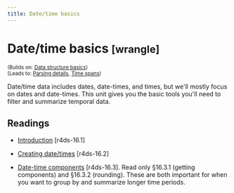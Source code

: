 ```yaml
---
title: Date/time basics
---
```


<!-- Generated automatically from datetime-basics.yml. Do not edit by hand -->

# Date/time basics <small class='wrangle'>[wrangle]</small>
<small>(Builds on: [Data structure basics](data-structure-basics.md))</small>  
<small>(Leads to: [Parsing details](parse-details.md), [Time spans](timespans.md))</small>

Date/time data includes dates, date-times, and times, but we'll mostly
focus on dates and date-times. This unit gives you the basic tools you'll
need to filter and summarize temporal data.

## Readings

  * [Introduction](http://r4ds.had.co.nz/dates-and-times.html#introduction-10) [r4ds-16.1]

  * [Creating date/times](http://r4ds.had.co.nz/dates-and-times.html#creating-datetimes) [r4ds-16.2]

  * [Date-time components](http://r4ds.had.co.nz/dates-and-times.html#date-time-components) [r4ds-16.3].
    Read only §16.3.1 (getting components) and §16.3.2 (rounding). These are
    both important for when you want to group by and summarize longer time
    periods.


